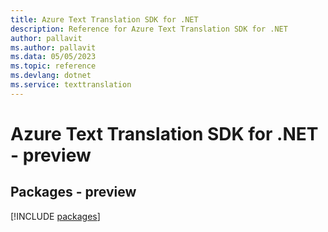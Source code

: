 ```yaml
---
title: Azure Text Translation SDK for .NET
description: Reference for Azure Text Translation SDK for .NET
author: pallavit
ms.author: pallavit
ms.data: 05/05/2023
ms.topic: reference
ms.devlang: dotnet
ms.service: texttranslation
---
```

# Azure Text Translation SDK for .NET - preview
## Packages - preview
[!INCLUDE [packages](text-translation-index.md)]
